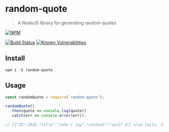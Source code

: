 # random-quote
> A NodeJS library for generating random quotes

[![NPM](https://nodei.co/npm/random-quote.png?downloads=true)](https://nodei.co/npm/random-quote/)

[![Build Status](https://travis-ci.org/pmbenjamin/random-quote.svg?branch=master)](https://travis-ci.org/pmbenjamin/random-quote)
[![Known Vulnerabilities](https://snyk.io/test/npm/random-quote/badge.svg?style=flat-square)](https://snyk.io/test/npm/random-quote)

## Install
```
npm i -S random-quote
```

## Usage
```js
const randomQuote = require('random-quote');

randomQuote()
  .then(quote => console.log(quote))
  .catch(err => console.error(err));

// [{"ID":2024,"title":"John C Jay","content":"<p>If all else fails, [working harder than anyone else] is the greatest competitive advantage of any career.</p>\n","link":"https://quotesondesign.com/john-c-jay/"}]
```

